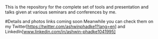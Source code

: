 This is the repository for the complete set of tools and presentation and talks given at various seminars and conferences by me. 


#Details and photos links coming soon Meanwhile you can check them on my Twitter[https://twitter.com/ashwinphadke1?lang=en] and LinkedIn[www.linkedin.com/in/ashwin-phadke1041995]
